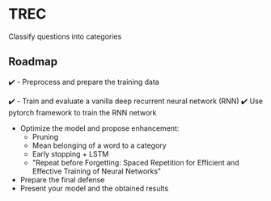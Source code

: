 # TREC
Classify questions into categories


## Roadmap
:heavy_check_mark: - Preprocess and prepare the training data

:heavy_check_mark: - Train and evaluate a vanilla deep recurrent neural network (RNN)
:heavy_check_mark: Use pytorch framework to train the RNN network
- Optimize the model and propose enhancement:
	- Pruning
	- Mean belonging of a word to a category
	- Early stopping + LSTM
	- "Repeat before Forgetting: Spaced Repetition for Efficient and Effective Training of Neural Networks"
- Prepare the final defense
- Present your model and the obtained results
